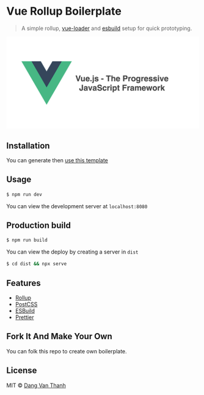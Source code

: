 # Vue Rollup Boilerplate

> A simple rollup, [vue-loader](http://vuejs.github.io/vue-loader) and [esbuild](https://github.com/evanw/esbuild) setup for quick prototyping.

![](screenshot.png)

## Installation 

You can generate then [use this template](https://github.com/dangvanthanh/vue-rollup-boilerplate/generate)

## Usage

```bash
$ npm run dev
```

You can view the development server at `localhost:8080`

## Production build

```bash
$ npm run build
```

You can view the deploy by creating a server in `dist`

```bash
$ cd dist && npx serve
```

## Features

- [Rollup](https://rollupjs.org/guide/en/)
- [PostCSS](https://postcss.org/)
- [ESBuild](https://github.com/evanw/esbuild)
- [Prettier](https://prettier.io/)

## Fork It And Make Your Own

You can folk this repo to create own boilerplate.

## License

MIT © [Dang Van Thanh](http://dangthanh.org)

